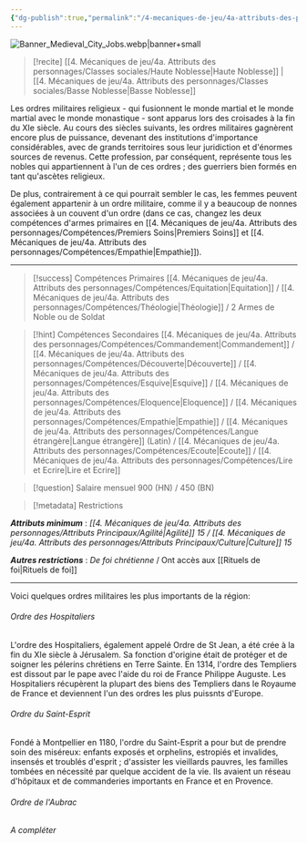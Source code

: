 ```yaml
---
{"dg-publish":true,"permalink":"/4-mecaniques-de-jeu/4a-attributs-des-personnages/metiers/chevalier-d-un-ordre-militaire/"}
---
```


![Banner_Medieval_City_Jobs.webp|banner+small](/img/user/Z.%20Ressources/Banner_Medieval_City_Jobs.webp)

>[!recite] [[4. Mécaniques de jeu/4a. Attributs des personnages/Classes sociales/Haute Noblesse\|Haute Noblesse]] | [[4. Mécaniques de jeu/4a. Attributs des personnages/Classes sociales/Basse Noblesse\|Basse Noblesse]]

Les ordres militaires religieux - qui fusionnent le monde martial et le monde martial avec le monde monastique - sont apparus lors des croisades à la fin du XIe siècle. Au cours des siècles suivants, les ordres militaires gagnèrent encore plus de puissance, devenant des institutions d'importance considérables, avec de grands territoires sous leur juridiction et d'énormes sources de revenus. Cette profession, par conséquent, représente tous les nobles qui appartiennent à l'un de ces ordres ; des guerriers bien formés en tant qu'ascètes religieux.

De plus, contrairement à ce qui pourrait sembler le cas, les femmes peuvent également appartenir à un ordre militaire, comme il y a beaucoup de nonnes associées à un couvent d'un ordre (dans ce cas, changez les deux compétences d'armes primaires en [[4. Mécaniques de jeu/4a. Attributs des personnages/Compétences/Premiers Soins\|Premiers Soins]] et [[4. Mécaniques de jeu/4a. Attributs des personnages/Compétences/Empathie\|Empathie]]).

---

>[!success] Compétences Primaires
> [[4. Mécaniques de jeu/4a. Attributs des personnages/Compétences/Equitation\|Equitation]] / [[4. Mécaniques de jeu/4a. Attributs des personnages/Compétences/Théologie\|Théologie]] / 2 Armes de Noble ou de Soldat

>[!hint] Compétences Secondaires
> [[4. Mécaniques de jeu/4a. Attributs des personnages/Compétences/Commandement\|Commandement]] / [[4. Mécaniques de jeu/4a. Attributs des personnages/Compétences/Découverte\|Découverte]] / [[4. Mécaniques de jeu/4a. Attributs des personnages/Compétences/Esquive\|Esquive]] / [[4. Mécaniques de jeu/4a. Attributs des personnages/Compétences/Eloquence\|Eloquence]] / [[4. Mécaniques de jeu/4a. Attributs des personnages/Compétences/Empathie\|Empathie]] / [[4. Mécaniques de jeu/4a. Attributs des personnages/Compétences/Langue étrangère\|Langue étrangère]] (Latin) / [[4. Mécaniques de jeu/4a. Attributs des personnages/Compétences/Ecoute\|Ecoute]] / [[4. Mécaniques de jeu/4a. Attributs des personnages/Compétences/Lire et Ecrire\|Lire et Ecrire]] 

>[!question] Salaire mensuel 
>900 (HN) / 450 (BN)

>[!metadata] Restrictions

***Attributs minimum*** : *[[4. Mécaniques de jeu/4a. Attributs des personnages/Attributs Principaux/Agilité\|Agilité]] 15 / [[4. Mécaniques de jeu/4a. Attributs des personnages/Attributs Principaux/Culture\|Culture]] 15*

***Autres restrictions*** : *De foi chrétienne* / Ont accès aux [[Rituels de foi\|Rituels de foi]]

---
Voici quelques ordres militaires les plus importants de la région:

###### Ordre des Hospitaliers

L'ordre des Hospitaliers, également appelé Ordre de St Jean, a été crée à la fin du XIe siècle à Jérusalem. Sa fonction d'origine était de protéger et de soigner les pélerins chrétiens en Terre Sainte. En 1314, l'ordre des Templiers est dissout par le pape avec l'aide du roi de France Philippe Auguste. Les Hospitaliers récupèrent la plupart des biens des Templiers dans le Royaume de France et deviennent l'un des ordres les plus puissnts d'Europe.

###### Ordre du Saint-Esprit

Fondé à Montpellier en 1180, l'ordre du Saint-Esprit a pour but de prendre soin des miséreux: enfants exposés et orphelins, estropiés et invalides, insensés et troublés d'esprit ; d'assister les vieillards pauvres, les familles tombées en nécessité par quelque accident de la vie. Ils avaient un réseau d'hôpitaux et de commanderies importants en France et en Provence.

###### Ordre de l'Aubrac

*A compléter*